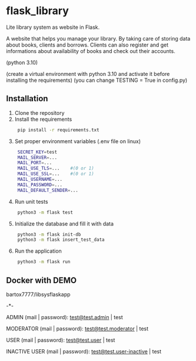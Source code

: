 # flask_library
Lite library system as website in Flask.

A website that helps you manage your library. By taking care of storing data about books, clients and borrows.
Clients can also register and get informations about availability of books and check out their accounts.

(python 3.10)

(create a virtual environment with python 3.10 and activate it before installing the requirements)
(you can change TESTING = True in config.py)

## Installation
1. Clone the repository
2. Install the requirements
   ```bash
    pip install -r requirements.txt
    ```
3. Set proper environment variables (.env file on linux)
   ```bash
    SECRET_KEY=test
    MAIL_SERVER=...
    MAIL_PORT=...
    MAIL_USE_TLS=...    #(0 or 1)
    MAIL_USE_SSL=...    #(0 or 1)
    MAIL_USERNAME=...
    MAIL_PASSWORD=...
    MAIL_DEFAULT_SENDER=...
    ```
4. Run unit tests
   ```bash
    python3 -m flask test
    ```
5. Initialize the database and fill it with data
   ```bash
    python3 -m flask init-db
    python3 -m flask insert_test_data
    ```
6. Run the application
   ```bash
    python3 -m flask run
    ```
## Docker with DEMO
bartox7777/libsysflaskapp

-*-

ADMIN (mail | password): test@test.admin | test

MODERATOR (mail | password): test@test.moderator | test

USER (mail | password): test@test.user | test

INACTIVE USER (mail | password): test@test.user-inactive | test

